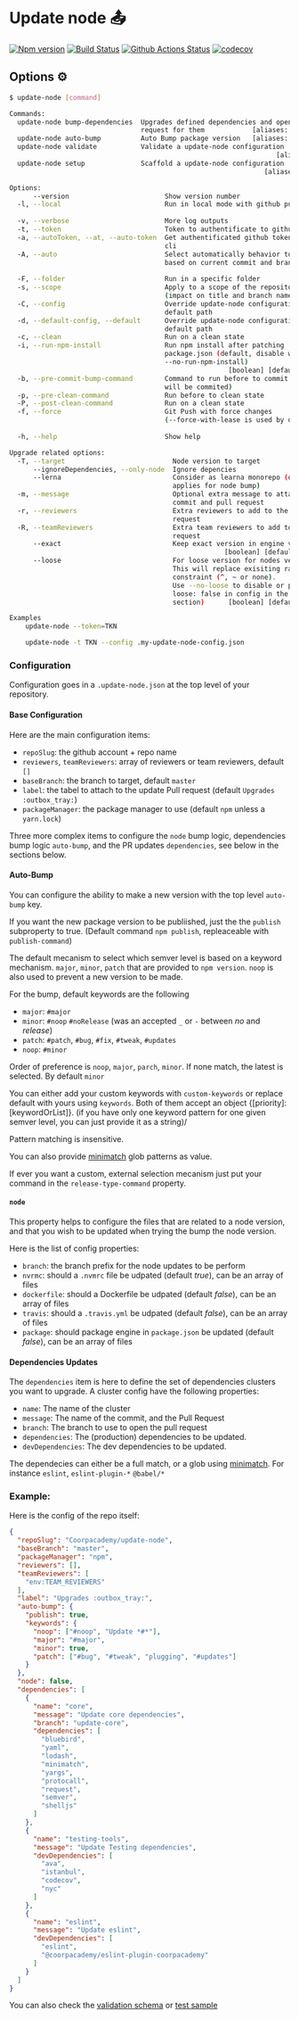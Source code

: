 # Update node :outbox_tray:

[![Npm version](https://img.shields.io/npm/v/@coorpacademy/update-node.svg)](https://www.npmjs.com/package/@coorpacademy/update-node)
[![Build Status](https://app.travis-ci.com/CoorpAcademy/update-node.svg?token=KnYzxEMEXjZwczDR8x2L&branch=master)](https://travis-ci.com/CoorpAcademy/update-node)
[![Github Actions Status](https://github.com/coorpacademy/update-node/actions/workflows/ci.yml/badge.svg)](https://github.com/CoorpAcademy/update-node/actions/workflows/ci.yml)
[![codecov](https://codecov.io/gh/CoorpAcademy/update-node/branch/master/graph/badge.svg)](https://codecov.io/gh/CoorpAcademy/update-node)

## Options :gear:

```bash
$ update-node [command]

Commands:
  update-node bump-dependencies  Upgrades defined dependencies and open Pull
                                 request for them            [aliases: upgrade, bd]
  update-node auto-bump          Auto Bump package version   [aliases: version, ab]
  update-node validate           Validate a update-node configuration
                                                                   [aliases: check]
  update-node setup              Scaffold a update-node configuration
                                                                [aliases: scaffold]

Options:
      --version                        Show version number             [boolean]
  -l, --local                          Run in local mode with github publication
                                                                       [boolean]
  -v, --verbose                        More log outputs                [boolean]
  -t, --token                          Token to authentificate to github[string]
  -a, --autoToken, --at, --auto-token  Get authentificated github token from gh
                                       cli                             [boolean]
  -A, --auto                           Select automatically behavior to adopt
                                       based on current commit and branch
                                                                       [boolean]
  -F, --folder                         Run in a specific folder         [string]
  -s, --scope                          Apply to a scope of the repository
                                       (impact on title and branch name)[string]
  -C, --config                         Override update-node configuration
                                       default path                     [string]
  -d, --default-config, --default      Override update-node configuration
                                       default path                    [boolean]
  -c, --clean                          Run on a clean state            [boolean]
  -i, --run-npm-install                Run npm install after patching
                                       package.json (default, disable with
                                       --no-run-npm-install)
                                                       [boolean] [default: true]
  -b, --pre-commit-bump-command        Command to run before to commit (changes
                                       will be commited)                 [array]
  -p, --pre-clean-command              Run before to clean state         [array]
  -P, --post-clean-command             Run on a clean state              [array]
  -f, --force                          Git Push with force changes
                                       (--force-with-lease is used by default)
                                                                       [boolean]
  -h, --help                           Show help                       [boolean]

Upgrade related options:
  -T, --target                           Node version to target         [string]
      --ignoreDependencies, --only-node  Ignore depencies              [boolean]
      --lerna                            Consider as learna monorepo (only
                                         applies for node bump)        [boolean]
  -m, --message                          Optional extra message to attach to the
                                         commit and pull request        [string]
  -r, --reviewers                        Extra reviewers to add to the pull
                                         request                        [string]
  -R, --teamReviewers                    Extra team reviewers to add to the pull
                                         request                        [string]
      --exact                            Keep exact version in engine version
                                                      [boolean] [default: false]
      --loose                            For loose version for nodes version.
                                         This will replace exisiting range
                                         constraint (^, ~ or none).
                                         Use --no-loose to disable or place
                                         loose: false in config in the node
                                         section)      [boolean] [default: true]

Examples
    update-node --token=TKN

    update-node -t TKN --config .my-update-node-config.json
```

### Configuration

Configuration goes in a `.update-node.json` at the top level of your repository.

#### Base Configuration

Here are the main configuration items:
- `repoSlug`: the github account + repo name
- `reviewers`, `teamReviewers`: array of reviewers or team reviewers, default `[]`
- `baseBranch`: the branch to target, default `master`
- `label`: the tabel to attach to the update Pull request (default `Upgrades :outbox_tray:`)
- `packageManager`: the package manager to use (default `npm` unless a `yarn.lock`)

Three more complex items to configure the `node` bump logic,  dependencies bump logic `auto-bump`, and the PR updates `dependencies`, see below in the sections below.

#### Auto-Bump
You can configure the ability to make a new version with the top level `auto-bump` key.

If you want the new package version to be publiished, just the the `publish` subproperty to true. (Default command `npm publish`, repleaceable with `publish-command`)

The default mecanism to select which semver level is based on a keyword mechanism. `major`, `minor`, `patch` that are provided to `npm version`. `noop` is also used to prevent a new version to be made.

For the bump, default keywords are the following
- `major`: `#major`
- `minor`: `#noop` `#noRelease` (was an accepted `_` or `-` between _no_  and _release_)
- `patch`: `#patch`, `#bug`, `#fix`, `#tweak`, `#updates`
- `noop`: `#minor`

Order of preference is `noop`, `major`, `parch`, `minor`. If none match, the latest is selected. By default `minor`

You can either add your custom keywords with `custom-keywords` or replace default with yours using `keywords`. Both of them accept an object {[priority]: [keywordOrList]}. (if you have only one keyword pattern for one given semver level, you can just provide it as a string)/

Pattern matching is insensitive.

You can also provide [minimatch] glob patterns as value.

If ever you want a custom, external selection mecanism just put your command in the `release-type-command` property.


#### `node`
This property helps to configure the files that are related to a node version, and that you wish to be updated when trying the bump the node version.

Here is the list of config properties:
- `branch`: the branch prefix for the node updates to be perform
- `nvrmc`: should a `.nvmrc` file be udpated (default _true_), can be an array of files
- `dockerfile`: should a Dockerfile be udpated (default _false_), can be an array of files
- `travis`: should a `.travis.yml` be udpated (default _false_), can be an array of files
- `package`: should package engine in `package.json` be updated (default _false_), can be an array of files

#### Dependencies Updates

The `dependencies` item is here to define the set of dependencies clusters you want to upgrade.
A cluster config have the following properties:
- `name`: The name of the cluster
- `message`: The name of the commit, and the Pull Request
- `branch`: The branch to use to open the pull request
- `dependencies`: The (production) dependencies to be updated.
- `devDependencies`: The dev dependencies to be updated.

The dependecies can either be a full match, or a glob using [minimatch]. For instance `eslint`, `eslint-plugin-*` `@babel/*`

### Example:

Here is the config of the repo itself:
```json
{
  "repoSlug": "Coorpacademy/update-node",
  "baseBranch": "master",
  "packageManager": "npm",
  "reviewers": [],
  "teamReviewers": [
    "env:TEAM_REVIEWERS"
  ],
  "label": "Upgrades :outbox_tray:",
  "auto-bump": {
    "publish": true,
    "keywords": {
      "noop": ["#noop", "Update *#*"],
      "major": "#major",
      "minor": true,
      "patch": ["#bug", "#tweak", "plugging", "#updates"]
    }
  },
  "node": false,
  "dependencies": [
    {
      "name": "core",
      "message": "Update core dependencies",
      "branch": "update-core",
      "dependencies": [
        "bluebird",
        "yaml",
        "lodash",
        "minimatch",
        "yargs",
        "protocall",
        "request",
        "semver",
        "shelljs"
      ]
    },
    {
      "name": "testing-tools",
      "message": "Update Testing dependencies",
      "devDependencies": [
        "ava",
        "istanbul",
        "codecov",
        "nyc"
      ]
    },
    {
      "name": "eslint",
      "message": "Update eslint",
      "devDependencies": [
        "eslint",
        "@coorpacademy/eslint-plugin-coorpacademy"
      ]
    }
  ]
}
```

You can also check the [validation schema](./src/core/config.js) or [test sample](./test/integration/.update-node.json)

[minimatch]: https://www.npmjs.com/package/minimatch
